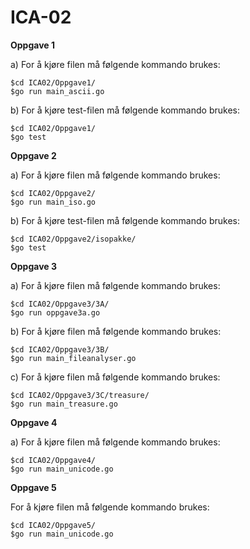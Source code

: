 # ICA-02

**Oppgave 1**

a)
For å kjøre filen må følgende kommando brukes:

```
$cd ICA02/Oppgave1/
$go run main_ascii.go
```

b)
For å kjøre test-filen må følgende kommando brukes:

```
$cd ICA02/Oppgave1/
$go test
```

**Oppgave 2**

a)
For å kjøre filen må følgende kommando brukes:
```
$cd ICA02/Oppgave2/
$go run main_iso.go
```

b)
For å kjøre test-filen må følgende kommando brukes:
```
$cd ICA02/Oppgave2/isopakke/
$go test
```

**Oppgave 3**

a)
For å kjøre filen må følgende kommando brukes:
```
$cd ICA02/Oppgave3/3A/
$go run oppgave3a.go
```
b)
For å kjøre filen må følgende kommando brukes:
```
$cd ICA02/Oppgave3/3B/
$go run main_fileanalyser.go
```

c)
For å kjøre filen må følgende kommando brukes:
```
$cd ICA02/Oppgave3/3C/treasure/
$go run main_treasure.go
```

**Oppgave 4**


a)
For å kjøre filen må følgende kommando brukes:
```
$cd ICA02/Oppgave4/
$go run main_unicode.go
```



**Oppgave 5**

For å kjøre filen må følgende kommando brukes:
```
$cd ICA02/Oppgave5/
$go run main_unicode.go
```

